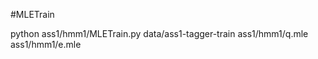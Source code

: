 #MLETrain 

python ass1/hmm1/MLETrain.py data/ass1-tagger-train ass1/hmm1/q.mle ass1/hmm1/e.mle







